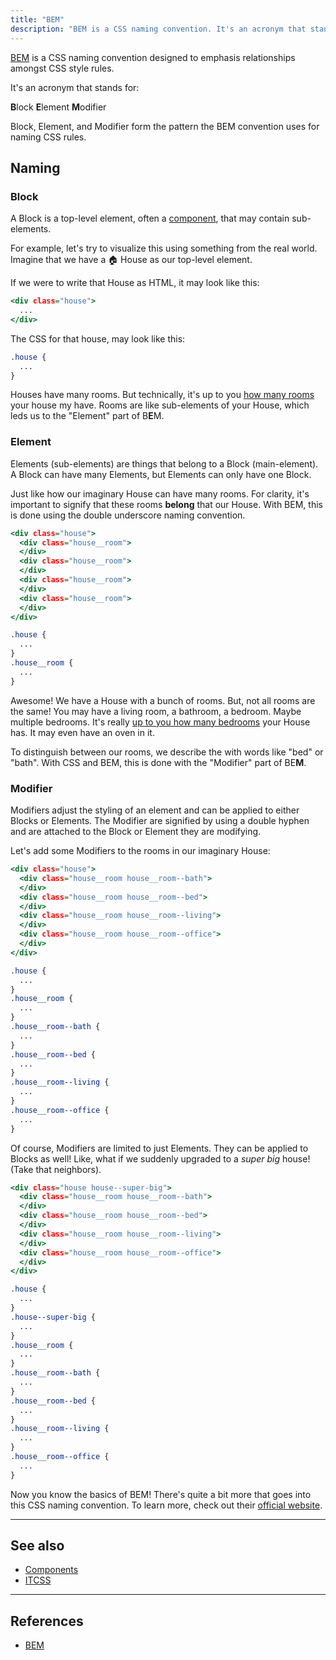 ```yaml
---
title: "BEM"
description: "BEM is a CSS naming convention. It's an acronym that stands for Block, Element, Modifier."
---
```


[BEM](http://getbem.com/introduction/) is a CSS naming convention designed to emphasis relationships amongst CSS style rules.

It's an acronym that stands for:

<div class="tx-h2 u-mrg-t-5 u-mrg-b-8 t-tx-charcoal-200">
  <strong class="t-tx-charcoal-600">B</strong>lock
  <strong class="t-tx-charcoal-600">E</strong>lement
  <strong class="t-tx-charcoal-600">M</strong>odifier
</div>

Block, Element, and Modifier form the pattern the BEM convention uses for naming CSS rules.



## Naming

### Block

A Block is a top-level element, often a [component](/seed/glossary/component), that may contain sub-elements.

For example, let's try to visualize this using something from the real world. Imagine that we have a 🏠 House as our top-level element.

If we were to write that House as HTML, it may look like this:

```home.html
<div class="house">
  ...
</div>
```

The CSS for that house, may look like this:

```home.css
.house {
  ...
}
```

Houses have many rooms. But technically, it's up to you [how many rooms](https://www.youtube.com/watch?v=IueXtzdC6kA&feature=youtu.be&t=3m48s) your house my have. Rooms are like sub-elements of your House, which leds us to the "Element" part of B**E**M.


### Element

Elements (sub-elements) are things that belong to a Block (main-element). A Block can have many Elements, but Elements can only have one Block.

Just like how our imaginary House can have many rooms. For clarity, it's important to signify that these rooms **belong** that our House. With BEM, this is done using the double underscore naming convention.

```home.html
<div class="house">
  <div class="house__room">
  </div>
  <div class="house__room">
  </div>
  <div class="house__room">
  </div>
  <div class="house__room">
  </div>
</div>
```

```home.css
.house {
  ...
}
.house__room {
  ...
}
```

Awesome! We have a House with a bunch of rooms. But, not all rooms are the same! You may have a living room, a bathroom, a bedroom. Maybe multiple bedrooms. It's really [up to you how many bedrooms](https://www.youtube.com/watch?v=IueXtzdC6kA&feature=youtu.be&t=3m48s) your House has. It may even have an oven in it.

To distinguish between our rooms, we describe the with words like "bed" or "bath". With CSS and BEM, this is done with the "Modifier" part of BE**M**.


### Modifier

Modifiers adjust the styling of an element and can be applied to either Blocks or Elements. The Modifier are signified by using a double hyphen and are attached to the Block or Element they are modifying.

Let's add some Modifiers to the rooms in our imaginary House:

```home.html
<div class="house">
  <div class="house__room house__room--bath">
  </div>
  <div class="house__room house__room--bed">
  </div>
  <div class="house__room house__room--living">
  </div>
  <div class="house__room house__room--office">
  </div>
</div>
```

```home.css
.house {
  ...
}
.house__room {
  ...
}
.house__room--bath {
  ...
}
.house__room--bed {
  ...
}
.house__room--living {
  ...
}
.house__room--office {
  ...
}
```

Of course, Modifiers are limited to just Elements. They can be applied to Blocks as well! Like, what if we suddenly upgraded to a _super big_ house! (Take that neighbors).


```home.html
<div class="house house--super-big">
  <div class="house__room house__room--bath">
  </div>
  <div class="house__room house__room--bed">
  </div>
  <div class="house__room house__room--living">
  </div>
  <div class="house__room house__room--office">
  </div>
</div>
```

```home.css
.house {
  ...
}
.house--super-big {
  ...
}
.house__room {
  ...
}
.house__room--bath {
  ...
}
.house__room--bed {
  ...
}
.house__room--living {
  ...
}
.house__room--office {
  ...
}
```

Now you know the basics of BEM! There's quite a bit more that goes into this CSS naming convention. To learn more, check out their [official website](http://getbem.com/).



---



## See also

* [Components](/seed/glossary/components)
* [ITCSS](/seed/glossary/itcss)



---



## References

* [BEM](http://getbem.com/)
